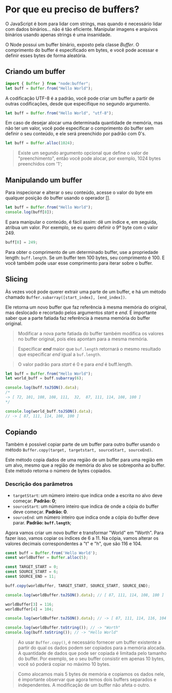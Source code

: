 # Por que eu preciso de buffers?

O JavaScript é bom para lidar com strings, mas quando é necessário lidar com dados binários... não é tão eficiente. Manipular imagens e arquivos binários usando apenas strings é uma insanidade.

O Node possui um buffer binário, exposto pela classe _Buffer_. O comprimento do buffer é especificado em bytes, e você pode acessar e definir esses bytes de forma aleatória.

## Criando um buffer


```js
import { Buffer } from "node:buffer";
let buff = Buffer.from("Hello World");
```

A codificação UTF-8 é a padrão, você pode criar um buffer a partir de outras codificações, desde que especifique no segundo argumento.

```js
let buff = Buffer.from("Hello World", "utf-8");
```

Em caso de desejar alocar uma determinada quantidade de memória, mas não ter um valor, você pode especificar o comprimento do buffer sem definir o seu conteúdo, e ele será preenchido por padrão com 0's.


```js
let buff = Buffer.alloc(1024);
```

> Existe um segundo argumento opcional que define o valor de "preenchimento", então você pode alocar, por exemplo, 1024 bytes preenchidos com '1';

## Manipulando um buffer

Para inspecionar e alterar o seu conteúdo, acesse o valor do byte em qualquer posição do buffer usando o operador [].

```js
let buff = Buffer.from("Hello World");
console.log(buff[8]);
```


E para manipular o conteúdo, é fácil assim: dê um índice e, em seguida, atribua um valor. Por exemplo, se eu quero definir o 9º byte com o valor 249.

```js
buff[8] = 249;
```

Para obter o comprimento de um determinado buffer, use a propriedade length: `buff.length`. Se um buffer tem 100 bytes, seu comprimento é 100. E você também pode usar esse comprimento para iterar sobre o buffer.

## Slicing

Às vezes você pode querer extrair uma parte de um buffer, e há um método chamado `Buffer.subarray([start_index], [end_index])`.

Ele retorna um novo buffer que faz referência à mesma memória do original, mas deslocado e recortado pelos argumentos _start_ e _end_. É importante saber que a parte fatiada faz referência à mesma memória do buffer original.

> Modificar a nova parte fatiada do buffer também modifica os valores no buffer original, pois eles apontam para a mesma memória.

> Especificar **_end_** maior que `buf.length` retornará o mesmo resultado que especificar _end_ igual a `buf.length`.

> O valor padrão para _start_ é 0 e para _end_ é buff.length.

```js
let buff = Buffer.from("Hello World");
let world_buff = buff.subarray(6);

console.log(buff.toJSON().data);
/*
-> [ 72, 101, 108, 108, 111,  32,  87, 111, 114, 108, 100 ]
*/

console.log(world_buff.toJSON().data);
// -> [ 87, 111, 114, 108, 100 ]
```

## Copiando

Também é possível copiar parte de um buffer para outro buffer usando o método `Buffer.copy(target, targetstart, sourceStart, sourceEnd)`.

Este método copia dados de uma região de um buffer para uma região em um alvo, mesmo que a região de memória do alvo se sobreponha ao buffer. Este método retorna o número de bytes copiados.

### Descrição dos parâmetros

- `targetStart`: um número inteiro que indica onde a escrita no alvo deve começar. **Padrão: 0**;
- `sourceStart`: um número inteiro que indica de onde a cópia do buffer deve começar. **Padrão: 0**.
- `sourceEnd`: um número inteiro que indica onde a cópia do buffer deve parar. **Padrão: `buff.length`**;

Agora vamos criar um novo buffer e transformar "World" em "Worth". Para fazer isso, vamos copiar os índices de 6 a 11. Na cópia, vamos alterar os valores decimais correspondentes a "t" e "h", que são 116 e 104.

```js
const buff = Buffer.from('Hello World');
const worldBuffer = Buffer.alloc(5);

const TARGET_START = 0;
const SOURCE_START = 6;
const SOURCE_END = 11;

buff.copy(worldBuffer, TARGET_START, SOURCE_START, SOURCE_END);

console.log(worldBuffer.toJSON().data); // [ 87, 111, 114, 108, 100 ]

worldBuffer[3] = 116;
worldBuffer[4] = 104;

console.log(worldBuffer.toJSON().data); // -> [ 87, 111, 114, 116, 104 ]

console.log(worldBuffer.toString()); // -> "Worth"
console.log(buff.toString()); // -> "Hello World"

```

> Ao usar `Buffer.copy()`, é necessário fornecer um buffer existente a partir do qual os dados podem ser copiados para a memória alocada. A quantidade de dados que pode ser copiada é limitada pelo tamanho do buffer. Por exemplo, se o seu buffer consistir em apenas 10 bytes, você só poderá copiar no máximo 10 bytes.

> Como alocamos mais 5 bytes de memória e copiamos os dados nele, é importante observar que agora temos dois buffers separados e independentes. A modificação de um buffer não afeta o outro.

